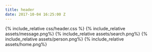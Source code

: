 ```yaml
---
title: header
date: 2017-10-04 16:25:00 Z
---
```



{% include_relative css/header.css %}
{% include_relative assets/message.png%}
{% include_relative assets/search.png%}
{% include_relative assets/person.png%}
{% include_relative assets/home.png%}